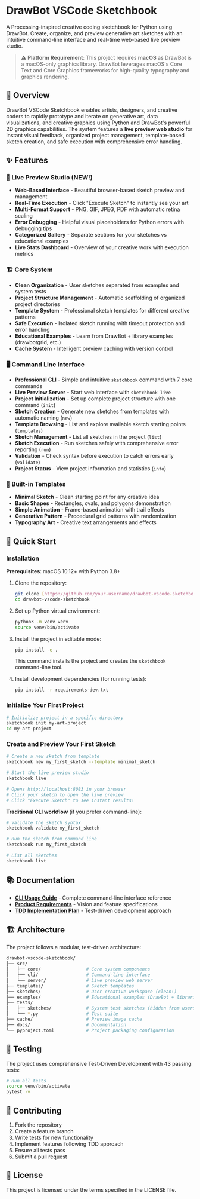 # DrawBot VSCode Sketchbook

A Processing-inspired creative coding sketchbook for Python using DrawBot. Create, organize, and preview generative art sketches with an intuitive command-line interface and real-time web-based live preview studio.

> **⚠️ Platform Requirement**: This project requires **macOS** as DrawBot is a macOS-only graphics library. DrawBot leverages macOS's Core Text and Core Graphics frameworks for high-quality typography and graphics rendering.

## 🎨 Overview

DrawBot VSCode Sketchbook enables artists, designers, and creative coders to rapidly prototype and iterate on generative art, data visualizations, and creative graphics using Python and DrawBot's powerful 2D graphics capabilities. The system features a **live preview web studio** for instant visual feedback, organized project management, template-based sketch creation, and safe execution with comprehensive error handling.

## ✨ Features

### 🎨 Live Preview Studio (NEW!)

- **Web-Based Interface** - Beautiful browser-based sketch preview and management
- **Real-Time Execution** - Click "Execute Sketch" to instantly see your art
- **Multi-Format Support** - PNG, GIF, JPEG, PDF with automatic retina scaling
- **Error Debugging** - Helpful visual placeholders for Python errors with debugging tips
- **Categorized Gallery** - Separate sections for your sketches vs educational examples
- **Live Stats Dashboard** - Overview of your creative work with execution metrics

### 🏗️ Core System

- **Clean Organization** - User sketches separated from examples and system tests
- **Project Structure Management** - Automatic scaffolding of organized project directories
- **Template System** - Professional sketch templates for different creative patterns
- **Safe Execution** - Isolated sketch running with timeout protection and error handling
- **Educational Examples** - Learn from DrawBot + library examples (drawbotgrid, etc.)
- **Cache System** - Intelligent preview caching with version control

### 🖥️ Command Line Interface

- **Professional CLI** - Simple and intuitive `sketchbook` command with 7 core commands
- **Live Preview Server** - Start web interface with `sketchbook live`
- **Project Initialization** - Set up complete project structure with one command (`init`)
- **Sketch Creation** - Generate new sketches from templates with automatic naming (`new`)
- **Template Browsing** - List and explore available sketch starting points (`templates`)
- **Sketch Management** - List all sketches in the project (`list`)
- **Sketch Execution** - Run sketches safely with comprehensive error reporting (`run`)
- **Validation** - Check syntax before execution to catch errors early (`validate`)
- **Project Status** - View project information and statistics (`info`)

### 📝 Built-in Templates

- **Minimal Sketch** - Clean starting point for any creative idea
- **Basic Shapes** - Rectangles, ovals, and polygons demonstration
- **Simple Animation** - Frame-based animation with trail effects
- **Generative Pattern** - Procedural grid patterns with randomization
- **Typography Art** - Creative text arrangements and effects

## 🚀 Quick Start

### Installation

**Prerequisites**: macOS 10.12+ with Python 3.8+

1. Clone the repository:

    ```bash
    git clone [https://github.com/your-username/drawbot-vscode-sketchbook.git](https://github.com/your-username/drawbot-vscode-sketchbook.git)
    cd drawbot-vscode-sketchbook
    ```

2. Set up Python virtual environment:

    ```bash
    python3 -m venv venv
    source venv/bin/activate
    ```

3. Install the project in editable mode:

    ```bash
    pip install -e .
    ```

    This command installs the project and creates the `sketchbook` command-line tool.

4. Install development dependencies (for running tests):

    ```bash
    pip install -r requirements-dev.txt
    ```

### Initialize Your First Project

```bash
# Initialize project in a specific directory
sketchbook init my-art-project
cd my-art-project
```

### Create and Preview Your First Sketch

```bash
# Create a new sketch from template
sketchbook new my_first_sketch --template minimal_sketch

# Start the live preview studio
sketchbook live

# Opens http://localhost:8083 in your browser
# Click your sketch to open the live preview
# Click "Execute Sketch" to see instant results!
```

**Traditional CLI workflow** (if you prefer command-line):

```bash
# Validate the sketch syntax
sketchbook validate my_first_sketch

# Run the sketch from command line
sketchbook run my_first_sketch

# List all sketches
sketchbook list
```

## 📚 Documentation

- **[CLI Usage Guide](CLI_USAGE.md)** - Complete command-line interface reference
- **[Product Requirements](docs/prd_sketchbook.md)** - Vision and feature specifications
- **[TDD Implementation Plan](docs/tdd_implementation_plan.md)** - Test-driven development approach

## 🏗️ Architecture

The project follows a modular, test-driven architecture:

```bash
drawbot-vscode-sketchbook/
├── src/
│   ├── core/                 # Core system components
│   ├── cli/                  # Command-line interface
│   └── server/               # Live preview web server
├── templates/                # Sketch templates
├── sketches/                 # User creative workspace (clean!)
├── examples/                 # Educational examples (DrawBot + libraries)
├── tests/
│   ├── sketches/             # System test sketches (hidden from users)
│   └── *.py                  # Test suite
├── cache/                    # Preview image cache
├── docs/                     # Documentation
└── pyproject.toml            # Project packaging configuration
```

## 🧪 Testing

The project uses comprehensive Test-Driven Development with 43 passing tests:

```bash
# Run all tests
source venv/bin/activate
pytest -v
```

## 🤝 Contributing

1. Fork the repository
2. Create a feature branch
3. Write tests for new functionality
4. Implement features following TDD approach
5. Ensure all tests pass
6. Submit a pull request

## 📄 License

This project is licensed under the terms specified in the LICENSE file.
